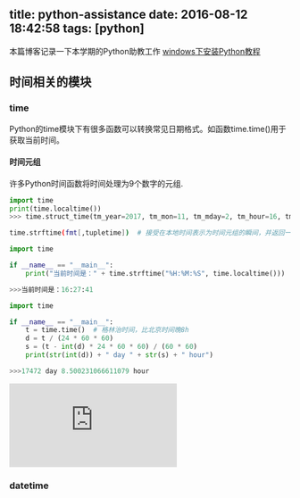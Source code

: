 title: python-assistance
date: 2016-08-12 18:42:58
tags: [python]
---
本篇博客记录一下本学期的Python助教工作
[windows下安装Python教程](/documents/python/windows下安装python教程.pdf)
<!--more-->

## 时间相关的模块
### time
Python的time模块下有很多函数可以转换常见日期格式。如函数time.time()用于获取当前时间。
#### 时间元组
许多Python时间函数将时间处理为9个数字的元组.
```python
import time
print(time.localtime())
>>> time.struct_time(tm_year=2017, tm_mon=11, tm_mday=2, tm_hour=16, tm_min=42, tm_sec=36, tm_wday=3, tm_yday=306, tm_isdst=0)
```
```bash
time.strftime(fmt[,tupletime])  # 接受在本地时间表示为时间元组的瞬间，并返回一个表示由字符串fmt指定的时间的字符串。
```
```python
import time

if __name__ == "__main__":
	print("当前时间是：" + time.strftime("%H:%M:%S", time.localtime()))

>>>当前时间是：16:27:41

import time

if __name__ == "__main__":
	t = time.time()  # 格林治时间，比北京时间晚8h
	d = t / (24 * 60 * 60)
	s = (t - int(d) * 24 * 60 * 60) / (60 * 60)
	print(str(int(d)) + " day " + str(s) + " hour")

>>>17472 day 8.500231066611079 hour
```


![更加详细的内容](http://www.runoob.com/python/python-date-time.html)
### datetime
